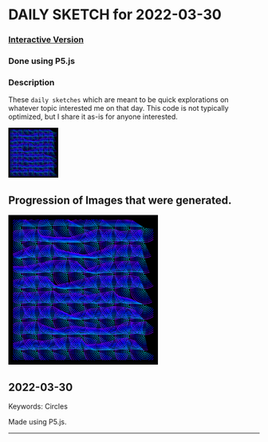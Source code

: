 # DAILY SKETCH for 2022-03-30

### [Interactive Version](https://ram-n.github.io/generative_art/daily_sketches/2022/2022-03-30) 
 ### Done using P5.js

### Description

These `daily sketches` which are meant to be quick explorations     on whatever topic interested me on that day. This code is not typically optimized, but I share it as-is     for anyone interested.

<img src = 'images/keep_2022-04-03-22-12-16.png' width = '100'> 

## Progression of Images that were generated.

<img src = 'images/keep_2022-04-03-22-12-16.png' width = '300'> 




## 2022-03-30
Keywords: Circles
 

Made using P5.js. 

-----

